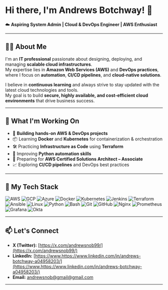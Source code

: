 # Hi there, I'm Andrews Botchway! 👋  
☁️ **Aspiring System Admin | Cloud & DevOps Engineer | AWS Enthusiast**  

---

## 👨‍💻 About Me  
I'm an **IT professional** passionate about designing, deploying, and managing **scalable cloud infrastructures**.  
My expertise lies in **Amazon Web Services (AWS)** and **DevOps practices**, where I focus on **automation**, **CI/CD pipelines**, and **cloud-native solutions**.

I believe in **continuous learning** and always strive to stay updated with the latest cloud technologies and tools.  
My goal is to build **secure, highly available, and cost-efficient cloud environments** that drive business success.

---

## 🌱 What I'm Working On  
- 🚀 **Building hands-on AWS & DevOps projects**  
- 📦 Learning **Docker** and **Kubernetes** for containerization & orchestration  
- 🛠️ Practicing **Infrastructure as Code** using **Terraform**  
- 🐍 Improving **Python automation skills**  
- 🎯 Preparing for **AWS Certified Solutions Architect – Associate**  
- 📈 Exploring **CI/CD pipelines** and DevOps best practices  

---

## 🚀 My Tech Stack  
![AWS](https://img.shields.io/badge/AWS-232F3E?style=for-the-badge&logo=amazon-aws&logoColor=white)
![GCP](https://img.shields.io/badge/GCP-F9AB00?style=for-the-badge&logo=google-cloud&logoColor=white)
![Azure](https://img.shields.io/badge/Azure-0078D4?style=for-the-badge&logo=microsoft-azure&logoColor=white)
![Docker](https://img.shields.io/badge/Docker-2496ED?style=for-the-badge&logo=docker&logoColor=white)
![Kubernetes](https://img.shields.io/badge/Kubernetes-326CE5?style=for-the-badge&logo=kubernetes&logoColor=white)
![Jenkins](https://img.shields.io/badge/Jenkins-D24939?style=for-the-badge&logo=jenkins&logoColor=white)
![Terraform](https://img.shields.io/badge/Terraform-7B42BC?style=for-the-badge&logo=terraform&logoColor=white)
![Ansible](https://img.shields.io/badge/Ansible-EE0000?style=for-the-badge&logo=ansible&logoColor=white)
![Linux](https://img.shields.io/badge/Linux-FCC624?style=for-the-badge&logo=linux&logoColor=black)
![Python](https://img.shields.io/badge/Python-3776AB?style=for-the-badge&logo=python&logoColor=white)
![Bash](https://img.shields.io/badge/Bash-4EAA25?style=for-the-badge&logo=gnu-bash&logoColor=white)
![Git](https://img.shields.io/badge/Git-F05032?style=for-the-badge&logo=git&logoColor=white)
![GitHub](https://img.shields.io/badge/GitHub-181717?style=for-the-badge&logo=github&logoColor=white)
![Nginx](https://img.shields.io/badge/Nginx-269539?style=for-the-badge&logo=nginx&logoColor=white)
![Prometheus](https://img.shields.io/badge/Prometheus-E6522C?style=for-the-badge&logo=prometheus&logoColor=white)
![Grafana](https://img.shields.io/badge/Grafana-F46800?style=for-the-badge&logo=grafana&logoColor=white)
![Okta](https://img.shields.io/badge/Okta-007DC1?style=for-the-badge&logo=okta&logoColor=white)

---

## 📫 Let's Connect  
- **X (Twitter):** [https://x.com/andrewsnob99/](https://x.com/andrewsnob99/)  
- **LinkedIn:** [https://www.https://www.linkedin.com/in/andrews-botchway-a04958203/](https://www.https://www.linkedin.com/in/andrews-botchway-a04958203/)  
- **Email:** [andrewsnob@gmail@gmail.com](mailto:andrewsnob@gmail.com)  

---


